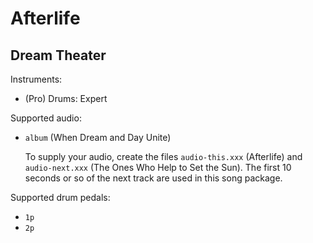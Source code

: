 # Afterlife

## Dream Theater

Instruments:

  * (Pro) Drums: Expert

Supported audio:

  * `album` (When Dream and Day Unite)

    To supply your audio, create the files `audio-this.xxx` (Afterlife)
    and `audio-next.xxx` (The Ones Who Help to Set the Sun). The first 10
    seconds or so of the next track are used in this song package.

Supported drum pedals:

  * `1p`
  * `2p`
